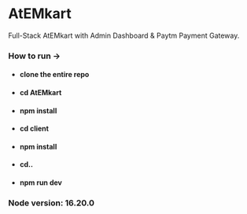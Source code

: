 # AtEMkart
Full-Stack AtEMkart with Admin Dashboard & Paytm Payment Gateway.

### How to run ->

- #### clone the entire repo
- #### cd AtEMkart
- #### npm install
- #### cd client
- #### npm install
- #### cd..
- #### npm run dev

### Node version: 16.20.0